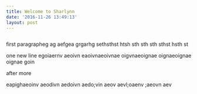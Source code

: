 ```yaml
---
title: Welcome to Sharlynn
date: '2016-11-26 13:49:13'
layout: post
---
```


<img src="{{ site.baseurl }}/forestryio/images/pic05-1.jpg" alt="" style="float: none;">

first paragrapheg ag aefgea grgarhg sethsthst htsh sth sth sth sthst hsth st

one new line egoiaernv aeoivn eaoivnaeoivnae oigvnaeoignae oignaeoignae oignae goin<!--more-->



after more

eapighaeoinv aeodivn aedoivn aedo;vin aeov
aevl;oaenv ;aeovn aev